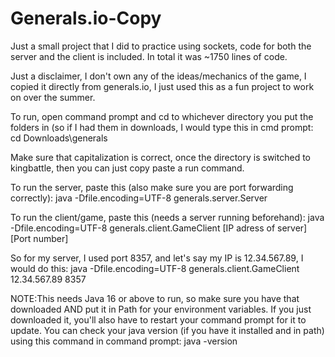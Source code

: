 # Generals.io-Copy
Just a small project that I did to practice using sockets, code for both the server and the client is included. In total it was ~1750 lines of code.

Just a disclaimer, I don't own any of the ideas/mechanics of the game, I copied it directly from generals.io, I just used this as a fun project to work on over the summer.

To run, open command prompt and cd to whichever directory you put the folders in (so if I had them in downloads, I would type this in
cmd prompt: cd Downloads\generals

Make sure that capitalization is correct, once the directory is switched to kingbattle, then you can just copy paste a run command.

To run the server, paste this (also make sure you are port forwarding correctly):
java -Dfile.encoding=UTF-8 generals.server.Server





To run the client/game, paste this (needs a server running beforehand):
java -Dfile.encoding=UTF-8 generals.client.GameClient [IP adress of server] [Port number]

So for my server, I used port 8357, and let's say my IP is 12.34.567.89, I would do this:
java -Dfile.encoding=UTF-8 generals.client.GameClient 12.34.567.89 8357



NOTE:This needs Java 16 or above to run, so make sure you have that downloaded AND put it in Path for your environment variables. If you just downloaded it,
you'll also have to restart your command prompt for it to update. You can check your java version (if you have it installed and in path) using this
command in command prompt:
java -version
